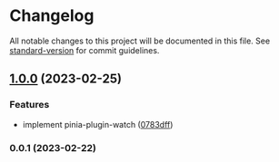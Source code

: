 # Changelog

All notable changes to this project will be documented in this file. See [standard-version](https://github.com/conventional-changelog/standard-version) for commit guidelines.

## [1.0.0](https://github.com/Gumball12/pinia-plugin-watch/compare/v0.0.1...v1.0.0) (2023-02-25)


### Features

* implement pinia-plugin-watch ([0783dff](https://github.com/Gumball12/pinia-plugin-watch/commit/0783dff91d8a84729f370cbca3a1d3a5352390e5))

### 0.0.1 (2023-02-22)
